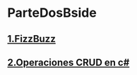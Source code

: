 # ParteDosBside

## [1.FizzBuzz](https://dotnetfiddle.net/W6GXOd)

## [2.Operaciones CRUD en c#](https://github.com/Ricardosaid/ParteDosBside/blob/main/bSide/bSide/Controllers/bSideCardsController.cs)

